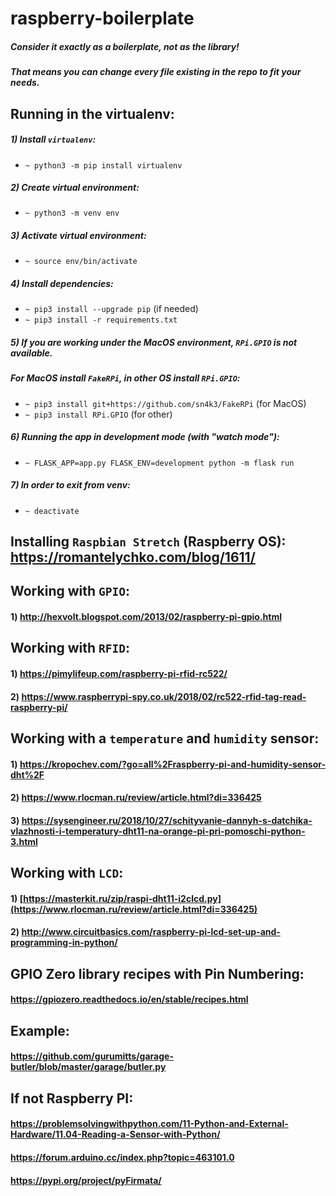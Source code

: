 # raspberry-boilerplate
##### Consider it exactly as a boilerplate, not as the library!
##### That means you can change every file existing in the repo to fit your needs.

## Running in the virtualenv:
##### 1) Install `virtualenv`:
* `~ python3 -m pip install virtualenv`
##### 2) Create virtual environment:
* `~ python3 -m venv env`
##### 3) Activate virtual environment:
* `~ source env/bin/activate`
##### 4) Install dependencies:
* `~ pip3 install --upgrade pip` (if needed)
* `~ pip3 install -r requirements.txt`
##### 5) If you are working under the MacOS environment, `RPi.GPIO` is not available. 
##### For MacOS install `FakeRPi`, in other OS install `RPi.GPIO`:
* `~ pip3 install git+https://github.com/sn4k3/FakeRPi` (for MacOS)
* `~ pip3 install RPi.GPIO` (for other)
##### 6) Running the app in development mode (with "watch mode"):
* `~ FLASK_APP=app.py FLASK_ENV=development python -m flask run`
##### 7) In order to exit from venv:
* `~ deactivate`

## Installing `Raspbian Stretch` (Raspberry OS): https://romantelychko.com/blog/1611/

## Working with `GPIO`:
#### 1) http://hexvolt.blogspot.com/2013/02/raspberry-pi-gpio.html

## Working with `RFID`:
#### 1) https://pimylifeup.com/raspberry-pi-rfid-rc522/
#### 2) https://www.raspberrypi-spy.co.uk/2018/02/rc522-rfid-tag-read-raspberry-pi/

## Working with a `temperature` and `humidity` sensor:
#### 1) https://kropochev.com/?go=all%2Fraspberry-pi-and-humidity-sensor-dht%2F
#### 2) https://www.rlocman.ru/review/article.html?di=336425
#### 3) https://sysengineer.ru/2018/10/27/schityvanie-dannyh-s-datchika-vlazhnosti-i-temperatury-dht11-na-orange-pi-pri-pomoschi-python-3.html

## Working with `LCD`:
#### 1) [https://masterkit.ru/zip/raspi-dht11-i2clcd.py](https://www.rlocman.ru/review/article.html?di=336425)
#### 2) http://www.circuitbasics.com/raspberry-pi-lcd-set-up-and-programming-in-python/

## GPIO Zero library recipes with Pin Numbering:
#### https://gpiozero.readthedocs.io/en/stable/recipes.html

## Example:
#### https://github.com/gurumitts/garage-butler/blob/master/garage/butler.py

## If not Raspberry PI:
#### https://problemsolvingwithpython.com/11-Python-and-External-Hardware/11.04-Reading-a-Sensor-with-Python/
#### https://forum.arduino.cc/index.php?topic=463101.0
#### https://pypi.org/project/pyFirmata/
